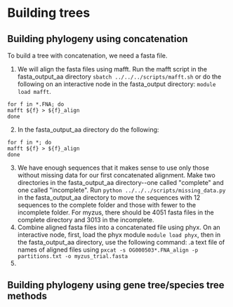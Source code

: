 # Building trees

## Building phylogeny using concatenation

To build a tree with concatenation, we need a fasta file.

1) We will align the fasta files using mafft. Run the mafft script in the fasta_output_aa directory `sbatch ../../../scripts/mafft.sh` or do the following on an interactive node in the fasta_output directory: `module load mafft`.
```
for f in *.FNA; do
mafft ${f} > ${f}_align
done
```
2) In the fasta_output_aa directory do the following:
```
for f in *; do
mafft ${f} > ${f}_align
done
```
3) We have enough sequences that it makes sense to use only those without missing data for our first concatenated alignment. Make two directories in the fasta_output_aa directory--one called "complete" and one called "incomplete". Run `python ../../../scripts/missing_data.py` in the fasta_output_aa directory to move the sequences with 12 sequences to the complete folder and those with fewer to the incomplete folder. For myzus, there should be 4051 fasta files in the complete directory and 3013 in the incomplete.
4) Combine aligned fasta files into a concatenated file using phyx. On an interactive node, first, load the phyx module `module load phyx`, then in the fasta_output_aa directory, use the following command: .a text file of names of aligned files using `pxcat -s OG000503*.FNA_align -p partitions.txt -o myzus_trial.fasta`
5) 

## Building phylogeny using gene tree/species tree methods
